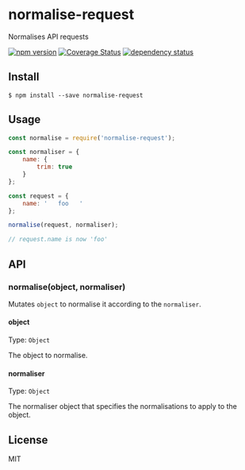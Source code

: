 # normalise-request

Normalises API requests

[![npm version](https://badge.fury.io/js/normalise-request.svg)](https://badge.fury.io/js/normalise-request)
[![Coverage Status](https://coveralls.io/repos/github/stevejay/normalise-request/badge.svg?branch=master)](https://coveralls.io/github/stevejay/normalise-request?branch=master)
[![dependency status](https://david-dm.org/stevejay/normalise-request.svg)](https://david-dm.org/stevejay/normalise-request)

## Install

```
$ npm install --save normalise-request
```

## Usage

```js
const normalise = require('normalise-request');

const normaliser = {
    name: {
        trim: true
    }
};

const request = {
    name: '   foo   '
};

normalise(request, normaliser);

// request.name is now 'foo'
```

## API

### normalise(object, normaliser)

Mutates `object` to normalise it according to the `normaliser`.

#### object

Type: `Object`

The object to normalise.

#### normaliser

Type: `Object`

The normaliser object that specifies the normalisations to apply to the object.

## License

MIT

